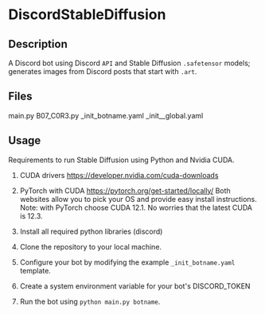 # DiscordStableDiffusion

## Description
A Discord bot using Discord `API` and Stable Diffusion `.safetensor` models; generates images from Discord posts that start with `.art`.

## Files
main.py
B07_C0R3.py
_init_botname.yaml
_init__global.yaml

## Usage
Requirements to run Stable Diffusion using Python and Nvidia CUDA.
1. CUDA drivers
https://developer.nvidia.com/cuda-downloads
2. PyTorch with CUDA
https://pytorch.org/get-started/locally/
Both websites allow you to pick your OS and provide easy install instructions.
Note: with PyTorch choose CUDA 12.1. No worries that the latest CUDA is 12.3.

0. Install all required python libraries (discord)
1. Clone the repository to your local machine.
2. Configure your bot by modifying the example `_init_botname.yaml` template.
3. Create a system environment variable for your bot's DISCORD_TOKEN
4. Run the bot using `python main.py botname`.
